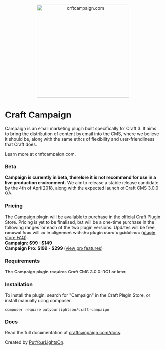 <p align="center">
   <a href="https://craftcampaign.com/" target="_blank">
     <img width="300" src="https://craftcampaign.com/interface/images/logo.svg" alt="crftcampaign.com">
   </a>
</p>

# Craft Campaign

Campaign is an email marketing plugin built specifically for Craft 3. It aims to bring the distribution of content by email into the CMS, where we believe it should be, along with the same ethos of flexibility and user-friendliness that Craft does. 

Learn more at [craftcampaign.com](https://craftcampaign.com).

### Beta
**Campaign is currently in beta, therefore it is not recommend for use in a live production environment.** We aim to release a stable release candidate by the 4th of April 2018, along with the expected launch of Craft CMS 3.0.0 GA.

### Pricing
The Campaign plugin will be available to purchase in the official Craft Plugin Store. Pricing is yet to be finalised, but will be a one-time purchase in the following ranges for each of the two plugin versions. Updates will be free, renewal fees will be in alignment with the plugin store's guidelines ([plugin store FAQ](https://github.com/craftcms/cms/wiki/Plugin-Store-FAQ)).  
**Campaign: $99 - $149**  
**Campaign Pro: $199 - $299** ([view pro features](/docs/pro-features))
### Requirements
The Campaign plugin requires Craft CMS 3.0.0-RC1 or later.

### Installation
To install the plugin, search for "Campaign" in the Craft Plugin Store, or install manually using composer.

    composer require putyourlightson/craft-campaign

### Docs
Read the full documentation at [craftcampaign.com/docs](https://craftcampaign.com/docs).

Created by [PutYourLightsOn](https://www.putyourlightson.net/).
